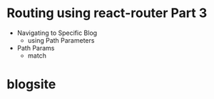 # Routing using react-router Part 3

- Navigating to Specific Blog
  - using Path Parameters
- Path Params
  - match
# blogsite
